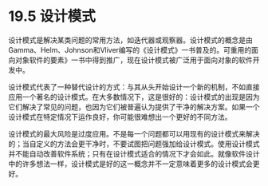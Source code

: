 # 19.5 设计模式

设计模式是解决某类问题的常用方法，如迭代器或观察器。设计模式的概念是由Gamma、Helm、Johnson和Vliver编写的《设计模式》一书普及的。可重用的面向对象软件的要素》一书中得到推广，现在设计模式被广泛用于面向对象的软件开发中。

设计模式代表了一种替代设计的方式：与其从头开始设计一个新的机制，不如直接应用一个著名的设计模式。在大多数情况下，这是很好的：设计模式的出现是因为它们解决了常见的问题，也因为它们被普遍认为提供了干净的解决方案。如果一个设计模式在特定情况下运作良好，你可能很难想出一个更好的不同方法。

设计模式的最大风险是过度应用。不是每一个问题都可以用现有的设计模式来解决的；当自定义的方法会更干净时，不要试图把问题强加给设计模式。使用设计模式并不能自动改善软件系统；只有在设计模式适合的情况下才会如此。就像软件设计中的许多想法一样，设计模式是好的这一概念并不一定意味着更多的设计模式会更好。

